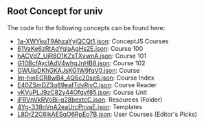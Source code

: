 ## Root Concept for univ

The code for the following concepts can be found here: 

- [1a\-XWYkuT9AhzaYyjQCQt1.json](1a-XWYkuT9AhzaYyjQCQt1.json): ConceptJS Courses
- [61VaKe6zRtAdYqlaAgHs2E.json](61VaKe6zRtAdYqlaAgHs2E.json): Course 100
- [hACVdZ\_UjR8O1KZxTXvwnA.json](hACVdZ_UjR8O1KZxTXvwnA.json): Course 101
- [G10BcfAyclAdV4whgJnHB8.json](G10BcfAyclAdV4whgJnHB8.json): Course 102
- [GWUiaDKhGKAJsKG1W9fqV0.json](GWUiaDKhGKAJsKG1W9fqV0.json): Course
- [Im\-hwEGR8wB4\_4Q6c20se6.json](Im-hwEGR8wB4_4Q6c20se6.json): Course Index
- [E40ZSmDZ3q89eafTdvRjvC.json](E40ZSmDZ3q89eafTdvRjvC.json): Course Reader
- [vKVuPLJ9zC82y44Ofqyf85.json](vKVuPLJ9zC82y44Ofqyf85.json): Course Unit
- [jFRVnVkRVoBi\-q28bextcC.json](jFRVnVkRVoBi-q28bextcC.json): Resources \(Folder\)
- [4Yg\-338nVnA2eaUrcPnvaE.json](4Yg-338nVnA2eaUrcPnvaE.json): Templates
- [L8DrZ2C6lkAESqO6RpEo7B.json](L8DrZ2C6lkAESqO6RpEo7B.json): User Courses \(Editor's Picks\)
